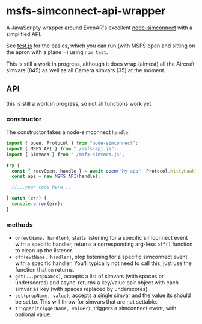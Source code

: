 # msfs-simconnect-api-wrapper

A JavaScripty wrapper around EvenAR's excellent [node-simconnect](https://github.com/EvenAR/node-simconnect/) with a simplified API.

See [test.js](./test.js) for the basics, which you can run (with MSFS open and sitting on the apron with a plane =) using `npm test`.

This is still a work in progress, although it does wrap (almost) all the Aircraft simvars (845) as well as all Camera simvars (35) at the moment.

## API

this is still a work in progress, so not all functions work yet.

### constructor

The constructor takes a node-simconnect `handle`:

```javascript
import { open, Protocol } from "node-simconnect";
import { MSFS_API } from "./msfs-api.js";
import { SimVars } from "./msfs-simvars.js";

try {
  const { recvOpen, handle } = await open("My app", Protocol.KittyHawk);
  const api = new MSFS_API(handle);

  //...your code here...

} catch (err) {
  console.error(err);
}
```

### methods

- `on(evtName, handler)`, starts listening for a specific simconnect event with a specific handler, returns a corresponding arg-less `off()` function to clean up the listener.
- `off(evtName, handler)`, stop listening for a specific simconnect event with a specific handler. You'll typically not need to call this, just use the function that `on` returns.
- `get(...propNames)`, accepts a list of simvars (with spaces or underscores) and async-returns a key/value pair object with each simvar as key (with spaces replaced by underscores).
- `set(propName, value)`, accepts a single simvar and the value its should be set to. This will throw for simvars that are not settable.
- `trigger(triggerName, value?)`, triggers a simconnect event, with optional value.
